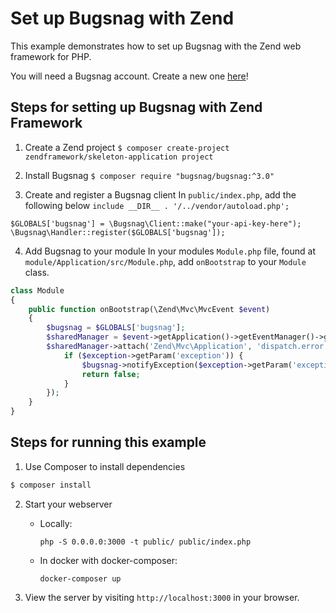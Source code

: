 # Set up Bugsnag with Zend

This example demonstrates how to set up Bugsnag with the Zend web framework for PHP.

You will need a Bugsnag account. Create a new one [here](https://www.bugsnag.com/platforms/php/)!

## Steps for setting up Bugsnag with Zend Framework

1. Create a Zend project
`$ composer create-project zendframework/skeleton-application project`

2. Install Bugsnag
`$ composer require "bugsnag/bugsnag:^3.0"`

3. Create and register a Bugsnag client
In `public/index.php`, add the following below `include __DIR__ . '/../vendor/autoload.php';`
  ```php?start
  $GLOBALS['bugsnag'] = \Bugsnag\Client::make("your-api-key-here");
  \Bugsnag\Handler::register($GLOBALS['bugsnag']);
  ```
4. Add Bugsnag to your module
   In your modules `Module.php` file, found at `module/Application/src/Module.php`, add `onBootstrap`
   to your `Module` class.

  ```php
  class Module
  {
      public function onBootstrap(\Zend\Mvc\MvcEvent $event)
      {
          $bugsnag = $GLOBALS['bugsnag'];
          $sharedManager = $event->getApplication()->getEventManager()->getSharedManager();
          $sharedManager->attach('Zend\Mvc\Application', 'dispatch.error', function($exception) use ($bugsnag) {
              if ($exception->getParam('exception')) {
                  $bugsnag->notifyException($exception->getParam('exception'));
                  return false;
              }
          });
      }
  }
  ```

## Steps for running this example
1. Use Composer to install dependencies
  ```php
  $ composer install
  ```

2. Start your webserver

   - Locally:
     ```shell
     php -S 0.0.0.0:3000 -t public/ public/index.php
     ```

   - In docker with docker-composer:
     ```shell
     docker-composer up
     ```

3. View the server by visiting `http://localhost:3000` in your browser.
